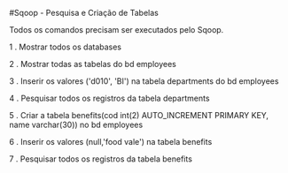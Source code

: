 #Sqoop -  Pesquisa e Criação de Tabelas

Todos os comandos precisam ser executados pelo Sqoop.

1 . Mostrar todos os databases

2 . Mostrar todas as tabelas do bd employees

3 . Inserir os valores ('d010', 'BI') na tabela departments do bd employees

4 . Pesquisar todos os registros da tabela departments

5 . Criar a tabela benefits(cod int(2)  AUTO_INCREMENT PRIMARY KEY, name varchar(30)) no bd employees

6 . Inserir os valores (null,'food vale') na tabela benefits

7 . Pesquisar todos os registros da tabela benefits
